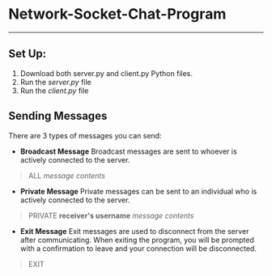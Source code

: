 # Network-Socket-Chat-Program
___
## Set Up:
1. Download both server.py and client.py Python files.
2. Run the *server.py* file
3. Run the *client.py* file

## Sending Messages
There are 3 types of messages you can send:
* **Broadcast Message**
  Broadcast messages are sent to whoever is actively connected to the server.
> ALL  *message contents*
  
* **Private Message**
  Private messages can be sent to an individual who is actively connected to the server.
> PRIVATE **receiver's username**  *message contents*
  
* **Exit Message**
  Exit messages are used to disconnect from the server after communicating.
  When exiting the program, you will be prompted with a confirmation to leave and your connection will be disconnected.
> EXIT
